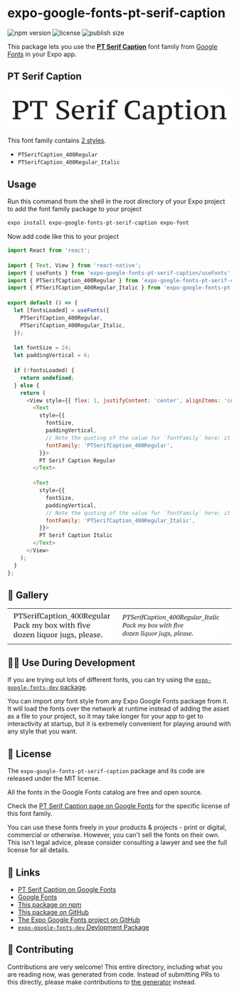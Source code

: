# expo-google-fonts-pt-serif-caption

![npm version](https://flat.badgen.net/npm/v/expo-google-fonts-pt-serif-caption)
![license](https://flat.badgen.net/github/license/expo/google-fonts)
![publish size](https://flat.badgen.net/packagephobia/install/expo-google-fonts-pt-serif-caption)

This package lets you use the [**PT Serif Caption**](https://fonts.google.com/specimen/PT+Serif+Caption) font family from [Google Fonts](https://fonts.google.com/) in your Expo app.

## PT Serif Caption

![PT Serif Caption](./font-family.png)

This font family contains [2 styles](#-gallery).

- `PTSerifCaption_400Regular`
- `PTSerifCaption_400Regular_Italic`

## Usage

Run this command from the shell in the root directory of your Expo project to add the font family package to your project
```sh
expo install expo-google-fonts-pt-serif-caption expo-font
```

Now add code like this to your project
```js
import React from 'react';

import { Text, View } from 'react-native';
import { useFonts } from 'expo-google-fonts-pt-serif-caption/useFonts';
import { PTSerifCaption_400Regular } from 'expo-google-fonts-pt-serif-caption/400Regular';
import { PTSerifCaption_400Regular_Italic } from 'expo-google-fonts-pt-serif-caption/400Regular_Italic';

export default () => {
  let [fontsLoaded] = useFonts({
    PTSerifCaption_400Regular,
    PTSerifCaption_400Regular_Italic,
  });

  let fontSize = 24;
  let paddingVertical = 6;

  if (!fontsLoaded) {
    return undefined;
  } else {
    return (
      <View style={{ flex: 1, justifyContent: 'center', alignItems: 'center' }}>
        <Text
          style={{
            fontSize,
            paddingVertical,
            // Note the quoting of the value for `fontFamily` here; it expects a string!
            fontFamily: 'PTSerifCaption_400Regular',
          }}>
          PT Serif Caption Regular
        </Text>

        <Text
          style={{
            fontSize,
            paddingVertical,
            // Note the quoting of the value for `fontFamily` here; it expects a string!
            fontFamily: 'PTSerifCaption_400Regular_Italic',
          }}>
          PT Serif Caption Italic
        </Text>
      </View>
    );
  }
};

```

## 🔡 Gallery


||||
|-|-|-|
|![PTSerifCaption_400Regular](.//400Regular/PTSerifCaption_400Regular.ttf.png)|![PTSerifCaption_400Regular_Italic](.//400Regular_Italic/PTSerifCaption_400Regular_Italic.ttf.png)|||


## 👩‍💻 Use During Development

If you are trying out lots of different fonts, you can try using the [`expo-google-fonts-dev` package](https://github.com/freeboub/google-fonts/tree/master/font-packages/dev#readme).

You can import *any* font style from any Expo Google Fonts package from it. It will load the fonts
over the network at runtime instead of adding the asset as a file to your project, so it may take longer
for your app to get to interactivity at startup, but it is extremely convenient
for playing around with any style that you want.

## 📖 License

The `expo-google-fonts-pt-serif-caption` package and its code are released under the MIT license.

All the fonts in the Google Fonts catalog are free and open source.

Check the [PT Serif Caption page on Google Fonts](https://fonts.google.com/specimen/PT+Serif+Caption) for the specific license of this font family.

You can use these fonts freely in your products & projects - print or digital, commercial or otherwise. However, you can't sell the fonts on their own. This isn't legal advice, please consider consulting a lawyer and see the full license for all details.

## 🔗 Links

- [PT Serif Caption on Google Fonts](https://fonts.google.com/specimen/PT+Serif+Caption)
- [Google Fonts](https://fonts.google.com/)
- [This package on npm](https://www.npmjs.com/package/expo-google-fonts-pt-serif-caption)
- [This package on GitHub](https://github.com/freeboub/google-fonts/tree/master/font-packages/pt-serif-caption)
- [The Expo Google Fonts project on GitHub](https://github.com/freeboub/google-fonts)
- [`expo-google-fonts-dev` Devlopment Package](https://github.com/freeboub/google-fonts/tree/master/font-packages/dev)

## 🤝 Contributing

Contributions are very welcome! This entire directory, including what you are reading now, was generated from code. Instead of submitting PRs to this directly, please make contributions to [the generator](https://github.com/freeboub/google-fonts/tree/master/packages/generator) instead.
